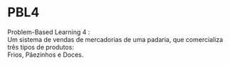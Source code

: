 # PBL4
Problem-Based Learning 4 :  
  Um sistema de vendas de mercadorias de uma padaria, que comercializa três tipos de produtos:   
    Frios, Pãezinhos e Doces.
